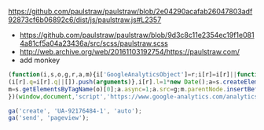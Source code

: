 https://github.com/paulstraw/paulstraw/blob/2e04290acafab26047803adf92873cf6b06892c6/dist/js/paulstraw.js#L2357

* https://github.com/paulstraw/paulstraw/blob/9d3c8c11e2354ec19f1e0814a81cf5a04a23436a/src/scss/paulstraw.scss
* http://web.archive.org/web/20161103192754/https://paulstraw.com/
* add monkey

``` javascript
(function(i,s,o,g,r,a,m){i['GoogleAnalyticsObject']=r;i[r]=i[r]||function(){
(i[r].q=i[r].q||[]).push(arguments)},i[r].l=1*new Date();a=s.createElement(o),
m=s.getElementsByTagName(o)[0];a.async=1;a.src=g;m.parentNode.insertBefore(a,m)
})(window,document,'script','https://www.google-analytics.com/analytics.js','ga');

ga('create', 'UA-92176484-1', 'auto');
ga('send', 'pageview');
```
